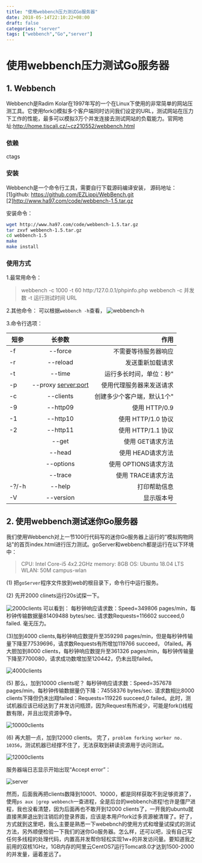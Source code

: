 ```yaml
---
title: "使用webbench压力测试Go服务器"
date: 2018-05-14T22:10:22+08:00
draft: false
categories: "server"
tags: ["webbench","Go","server"]
---
```



# 使用webbench压力测试Go服务器

## 1. Webbench

Webbench是Radim Kolar在1997年写的一个在Linux下使用的非常简单的网站压测工具。它使用fork()模拟多个客户端同时访问我们设定的URL，测试网站在压力下工作的性能，最多可以模拟3万个并发连接去测试网站的负载能力。官网地址:<http://home.tiscali.cz/~cz210552/webbench.html>

### 依赖

ctags

### 安装

Webbench是一个命令行工具，需要自行下载源码编译安装，
源码地址：
[1]github: <https://github.com/EZLippi/WebBench.git>
[2]<http://www.ha97.com/code/webbench-1.5.tar.gz>

安装命令：
```bash
wget http://www.ha97.com/code/webbench-1.5.tar.gz
tar zxvf webbench-1.5.tar.gz
cd webbench-1.5
make
make install
```

### 使用方式

1.最常用命令：

> webbench -c 1000 -t 60 http:/127.0.0.1/phpinfo.php
> webbench -c 并发数 -t 运行测试时间 URL

2.其他命令：
可以根据`webbench -h`查看，
![webbench-h](https://res.cloudinary.com/flhonker/image/upload/v1526265119/githubio/go/goServer/webbench-h.png)

3.命令行选项：

| 短参           | 长参数         | 作用   |
| ------------- |:-------------:| -----:|
|-f     |--force                |不需要等待服务器响应               |
|-r     |--reload               |发送重新加载请求                   |
|-t     |--time <sec>           |运行多长时间，单位：秒"            |
|-p     |--proxy <server:port>  |使用代理服务器来发送请求	    |
|-c     |--clients <n>          |创建多少个客户端，默认1个"         |
|-9     |--http09               |使用 HTTP/0.9                      |
|-1     |--http10               |使用 HTTP/1.0 协议                 |
|-2     |--http11               |使用 HTTP/1.1 协议                 |
|       |--get                  |使用 GET请求方法                   |
|       |--head                 |使用 HEAD请求方法                    |
|       |--options              |使用 OPTIONS请求方法               |
|       |--trace                |使用 TRACE请求方法                 |
|-?/-h  |--help                 |打印帮助信息                       |
|-V     |--version              |显示版本号                         |

## 2. 使用webbench测试迷你Go服务器

我们使用Webbench对上一节100行代码写的迷你Go服务器上运行的"模拟购物网站"的首页index.html进行压力测试。goServer和webbench都是运行在以下环境中：
> CPU: Intel Core-i5 4x2.2GHz
> memory: 8GB
> OS: Ubuntu 18.04 LTS
> WLAN: 50M campus-wlan

(1) 把`goServer`程序文件放到web的根目录下，命令行中运行服务。

(2) 先开2000 clinets运行20s试探一下。

![2000clients](https://res.cloudinary.com/flhonker/image/upload/v1526264089/githubio/go/goServer/goSrv-webbench1.png)
可以看到：
每秒钟响应请求数：Speed=349806 pages/min，每秒钟传输数据量81409488 bytes/sec.
请求数Requests=116602 succeed,0 failed.   毫无压力。

(3)加到4000 clients,每秒钟响应数提升至359298 pages/min，但是每秒钟传输量下降至77539696，请求数Requests有所增加119766 succeed， 0failed。再大胆加到8000 clients，每秒钟响应数提升至361326 pages/min，每秒钟传输量下降至7700080，请求成功数增加至120442，仍未出现failed。

![4000clients](https://res.cloudinary.com/flhonker/image/upload/v1526264089/githubio/go/goServer/goSrv-webbench3.png)

(5) 那么，加到10000 clients呢？
每秒钟响应请求数：Speed=357678 pages/min，每秒钟传输数据量仍下降：74558376 bytes/sec.
请求数相比8000 clients下降但仍未出翔failed：Requests=119226 succeed,0 failed。此时，测试机器应该已经达到了并发访问瓶颈，因为Request有所减少，可能是fork()线程数有限，并且出现资源争夺。

![10000clients](https://res.cloudinary.com/flhonker/image/upload/v1526264088/githubio/go/goServer/goSrv-webbench5.png)

(6) 再大胆一点，加到12000 clients。
完了，`problem forking worker no. 10356`，测试机器已经撑不住了，无法获取到耕读资源用于访问测试。

![12000clients](https://res.cloudinary.com/flhonker/image/upload/v1526264083/githubio/go/goServer/goSrv-webbench6.png)

服务器端日志显示开始出现“Accept error”：

![server](https://res.cloudinary.com/flhonker/image/upload/v1526264084/githubio/go/goServer/goSrv-webbench7.png)

然而，后面我再把clients数降到10001、10000，都是同样获取不到足够资源了，使用`ps aux |grep webbench`一查进程，全是后台的webbench进程!也许是僵尸进程，我也没看清楚，因为后面再也不敢开到12000 clients了，一开我的ubuntu就直接黑屏退出到注销后的登录界面，应该是本用户fork过多资源被清理了。好了，方式就到这里吧，我么主要是熟悉一下webebnch的使用方式和增量试探式的测试方法，另外顺便检验一下我们的迷你Go服务器。怎么样，还可以吧，没有自己写任何多线程的处理代码，内置高并发帮你轻松实现1w+的并发访问量。要知道我之前用的双核1GHz，1GB内存的阿里云CentOS7运行Tomcat8.0才达到1500-2000的并发量，逼着差远了。

